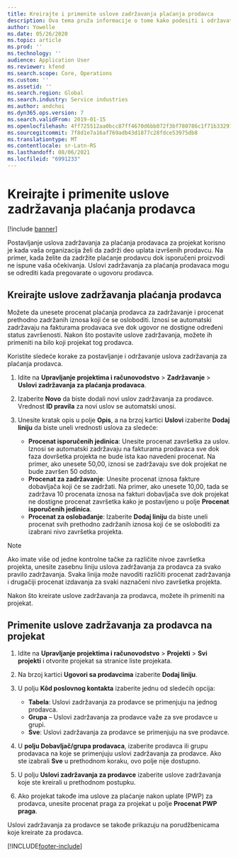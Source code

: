 ```yaml
---
title: Kreirajte i primenite uslove zadržavanja plaćanja prodavca
description: Ova tema pruža informacije o tome kako podesiti i održavati uslove zadržavanja za plaćanja prodavaca.
author: Yowelle
ms.date: 05/26/2020
ms.topic: article
ms.prod: ''
ms.technology: ''
audience: Application User
ms.reviewer: kfend
ms.search.scope: Core, Operations
ms.custom: ''
ms.assetid: ''
ms.search.region: Global
ms.search.industry: Service industries
ms.author: andchoi
ms.dyn365.ops.version: 7
ms.search.validFrom: 2019-01-15
ms.openlocfilehash: 4ff725512aa0bcc87ff4670d6bb072f3bf780786c1f71b332914887f4d4ccf13
ms.sourcegitcommit: 7f8d1e7a16af769adb43d1877c28fdce53975db8
ms.translationtype: MT
ms.contentlocale: sr-Latn-RS
ms.lasthandoff: 08/06/2021
ms.locfileid: "6991233"
---
```

# <a name="create-and-apply-vendor-payment-retention-terms"></a>Kreirajte i primenite uslove zadržavanja plaćanja prodavca

[!include [banner](../includes/banner.md)] 

Postavljanje uslova zadržavanja za plaćanja prodavaca za projekat korisno je kada vaša organizacija želi da zadrži deo uplata izvršenih prodavcu. Na primer, kada želite da zadržite plaćanje prodavcu dok isporučeni proizvodi ne ispune vaša očekivanja. Uslovi zadržavanja za plaćanja prodavaca mogu se odrediti kada pregovarate o ugovoru prodavca.

## <a name="create-vendor-payment-retention-terms"></a>Kreirajte uslove zadržavanja plaćanja prodavca

Možete da unesete procenat plaćanja prodavca za zadržavanje i procenat prethodno zadržanih iznosa koji će se osloboditi. Iznosi se automatski zadržavaju na fakturama prodavaca sve dok ugovor ne dostigne određeni status završenosti. Nakon što postavite uslove zadržavanja, možete ih primeniti na bilo koji projekat tog prodavca.

Koristite sledeće korake za postavljanje i održavanje uslova zadržavanja za plaćanja prodavca. 

1. Idite na **Upravljanje projektima i računovodstvo** > **Zadržavanje** > **Uslovi zadržavanja za plaćanja prodavaca**.
2. Izaberite **Novo** da biste dodali novi uslov zadržavanja za prodavce. Vrednost **ID pravila** za novi uslov se automatski unosi. 
3. Unesite kratak opis u polje **Opis**, a na brzoj kartici **Uslovi** izaberite **Dodaj liniju** da biste uneli vrednosti uslova za sledeće:

   - **Procenat isporučenih jedinica**: Unesite procenat završetka za uslov. Iznosi se automatski zadržavaju na fakturama prodavaca sve dok faza dovršetka projekta ne bude ista kao navedeni procenat. Na primer, ako unesete 50,00, iznosi se zadržavaju sve dok projekat ne bude završen 50 odsto.
   - **Procenat za zadržavanje**: Unesite procenat iznosa fakture dobavljača koji će se zadržati. Na primer, ako unesete 10,00, tada se zadržava 10 procenata iznosa na fakturi dobavljača sve dok projekat ne dostigne procenat završetka kako je postavljeno u polje **Procenat isporučenih jedinica**.
   - **Procenat za oslobađanje**: Izaberite **Dodaj liniju** da biste uneli procenat svih prethodno zadržanih iznosa koji će se osloboditi za izabrani nivo završetka projekta.

> [!NOTE]
> Ako imate više od jedne kontrolne tačke za različite nivoe završetka projekta, unesite zasebnu liniju uslova zadržavanja za prodavca za svako pravilo zadržavanja. Svaka linija može navoditi različiti procenat zadržavanja i drugačiji procenat izdavanja za svaki naznačeni nivo završetka projekta.

Nakon što kreirate uslove zadržavanja za prodavca, možete ih primeniti na projekat.

## <a name="apply-vendor-retention-terms-to-a-project"></a>Primenite uslove zadržavanja za prodavca na projekat

1. Idite na **Upravljanje projektima i računovodstvo** > **Projekti** > **Svi projekti** i otvorite projekat sa stranice liste projekata.
2. Na brzoj kartici **Ugovori sa prodavcima** izaberite **Dodaj liniju**.
3. U polju **Kôd poslovnog kontakta** izaberite jednu od sledećih opcija: 

   - **Tabela**: Uslovi zadržavanja za prodavce se primenjuju na jednog prodavca.
   - **Grupa** – Uslovi zadržavanja za prodavce važe za sve prodavce u grupi.
   - **Sve**: Uslovi zadržavanja za prodavce se primenjuju na sve prodavce.

4. U **polju Dobavljač/grupa prodavaca**, izaberite prodavca ili grupu prodavaca na koje se primenjuju uslovi zadržavanja za prodavce. Ako ste izabrali **Sve** u prethodnom koraku, ovo polje nije dostupno.
5. U polju **Uslovi zadržavanja za prodavce** izaberite uslove zadržavanja koje ste kreirali u prethodnom postupku.
6. Ako projekat takođe ima uslove za plaćanje nakon uplate (PWP) za prodavca, unesite procenat praga za projekat u polje **Procenat PWP praga**.

Uslovi zadržavanja za prodavce se takođe prikazuju na porudžbenicama koje kreirate za prodavca.


[!INCLUDE[footer-include](../includes/footer-banner.md)]